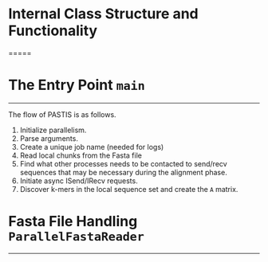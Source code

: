 # Internal Class Structure and Functionality
=====

# The Entry Point `main`
-----
The flow of PASTIS is as follows.
1. Initialize parallelism.
2. Parse arguments.
3. Create a unique job name (needed for logs)
4. Read local chunks from the Fasta file
5. Find what other processes needs to be contacted to send/recv sequences that may be necessary during the alignment phase.
6. Initiate async ISend/IRecv requests.
5. Discover k-mers in the local sequence set and create the `A` matrix.

# Fasta File Handling `ParallelFastaReader`
-----

